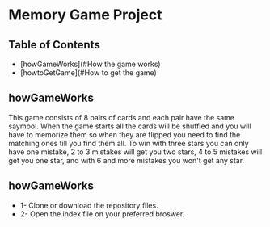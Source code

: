 # Memory Game Project

## Table of Contents

* [howGameWorks](#How the game works)
* [howtoGetGame](#How to get the game)

## howGameWorks

This game consists of 8 pairs of cards and each pair have the same saymbol. When the game starts all the cards will be shuffled and you will have to memorize them so when they are flipped you need to find the matching ones till you find them all. To win with three stars you can only have one mistake, 2 to 3 mistakes will get you two stars, 4 to 5 mistakes will get you one star, and with 6 and more mistakes you won't get any star.

## howGameWorks

* 1- Clone or download the repository files.
* 2- Open the index file on your preferred broswer.
